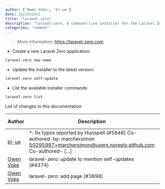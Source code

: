 ```yaml
---
author: ['Owen Voke', 'bl-ue']
date: 1621541621
title: "laravel-zero"
description: "laravel-zero, A command-line installer for the Laravel Zero framework."
categories: "common"
---
```

> More information: <https://laravel-zero.com>.

- Create a new Laravel Zero application:

```bash
laravel-zero new name
```

- Update the installer to the latest version:

```bash
laravel-zero self-update
```

- List the available installer commands:

```bash
laravel-zero list
```
List of changes to this documentation


Author | Description | ISO 8601 Date | GitHub link
------|-----|-----|-----
[bl-ue](mailto:54780737+bl-ue@users.noreply.github.com) | *: fix typos reported by Hunspell (#5848) Co-authored-by: marchersimon <50295997+marchersimon@users.noreply.github.com> Co-authored- [...] | 2021-05-20T22:13:41 | [8ebd171d6f00](https://github.com/tldr-pages/tldr/commit/8ebd171d6f001698709fefc02b1fd5cc9f3a99c4)
[Owen Voke](mailto:development@voke.dev) | laravel-zero: update to mention self-updates (#4374) | 2020-10-01T20:47:28 | [0ad92d11d7f2](https://github.com/tldr-pages/tldr/commit/0ad92d11d7f20c093d0def39bb512eec797faa54)
[Owen Voke](mailto:development@voke.dev) | laravel-zero: add page (#3898) | 2020-03-10T11:06:03 | [44ea389734c6](https://github.com/tldr-pages/tldr/commit/44ea389734c67f85f4242c2d8f586e39459725fd)

